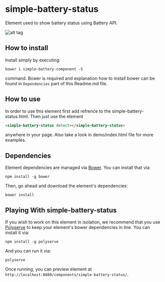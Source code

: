# simple-battery-status

Element used to show battery status using Battery API.

![alt tag](https://raw.githubusercontent.com/nemanja-popovic/simple-battery-component/master/battery100%25.PNG)

## How to install

Install simply by executing: 

    bower i simple-battery-component -S

command. Bower is required and explanation how to install bower can be found in `Dependencies` part of this Readme.md file.

## How to use

In order to use this element first add refrence to the simple-battery-status.html. Then just use the element

```html
<simple-battery-status detect></simple-battery-status>
```

anywhere in your page. Also take a look in demo/index.html file for more examples.

## Dependencies

Element dependencies are managed via [Bower](http://bower.io/). You can
install that via:

    npm install -g bower

Then, go ahead and download the element's dependencies:

    bower install

## Playing With simple-battery-status

If you wish to work on this element in isolation, we recommend that you use
[Polyserve](https://github.com/PolymerLabs/polyserve) to keep your element's
bower dependencies in line. You can install it via:

    npm install -g polyserve

And you can run it via:

    polyserve

Once running, you can preview element at
`http://localhost:8080/components/simple-battery-status/`.
